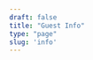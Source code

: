 ```yaml
---
draft: false
title: "Guest Info"
type: "page"
slug: 'info'
---
```


<iframe data-tally-src="https://tally.so/embed/wa6kkb?alignLeft=1&hideTitle=1&transparentBackground=1&dynamicHeight=1" loading="lazy" width="100%" height="494" frameborder="0" marginheight="0" marginwidth="0" title="Guest Info"></iframe><script>var d=document,w="https://tally.so/widgets/embed.js",v=function(){"undefined"!=typeof Tally?Tally.loadEmbeds():d.querySelectorAll("iframe[data-tally-src]:not([src])").forEach((function(e){e.src=e.dataset.tallySrc}))};if("undefined"!=typeof Tally)v();else if(d.querySelector('script[src="'+w+'"]')==null){var s=d.createElement("script");s.src=w,s.onload=v,s.onerror=v,d.body.appendChild(s);}</script>